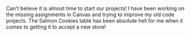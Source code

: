 Can't believe it is almost time to start our projects!
I have been working on the missing assignments in Canvas and trying to improve my old code projects.
The Salmon Cookies table has been absolute hell for me when it comes to getting it to accept a new store!
